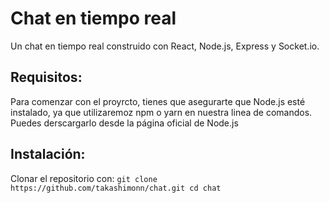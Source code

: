 # Chat en tiempo real

Un chat en tiempo real construido con React, Node.js, Express y Socket.io.

## Requisitos:

Para comenzar con el proyrcto, tienes que asegurarte que Node.js esté instalado, ya que utilizaremoz npm o yarn en nuestra linea de comandos. Puedes derscargarlo desde la página oficial de Node.js

## Instalación:

Clonar el repositorio con:
`git clone https://github.com/takashimonn/chat.git
cd chat`
